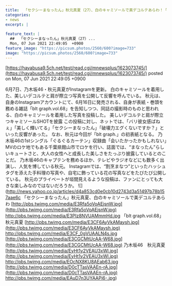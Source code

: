 ```yaml
---
title:  「セクシーまなったん」秋元真夏（27）、白のキャミソールで美デコルテあらわ！「彼女感ぱねぇ」「破壊力エグ」絶賛の声  
categories:
- news
excerpt: |
  
feature_text: |
  ##  「セクシーまなったん」秋元真夏（27）...
  Mon, 07 Jun 2021 22:49:05  +0900
feature_image: "https://picsum.photos/2560/600?image=733"
image: "https://picsum.photos/2560/600?image=733"
---
```


[https://hayabusa9.5ch.net/test/read.cgi/mnewsplus/1623073745/](https://hayabusa9.5ch.net/test/read.cgi/mnewsplus/1623073745/)
posted on Mon, 07 Jun 2021 22:49:05  +0900

<!--more-->

6月7日、乃木坂46・秋元真夏がInstagramを更新。 白のキャミソールを着用した、美しいデコルテと肩が際立つ写真を公開して反響を呼んでいる。 秋元は、自身のInstagramアカウントにて、6月16日に発売される、自身が表紙・巻頭を務める雑誌「blt graph.vol.68」を告知しつつ、同誌の撮影時のものと思われる、白のキャミソールを着用した写真を投稿した。 美しいデコルテと肩が際立つキャミソールSHOTを披露 この投稿に対し、ネットでは、「バリ彼女感ぱねぇ」「美しく輝いてる」「セクシーまなったん」「破壊力エグくないですか？」といった反響があった。 なお、秋元は今回が「blt graph.」の初表紙となる。 乃木坂46の1stシングル「ぐるぐるカーテン」収録曲「会いたかったかもしれない」MVのロケ地でもある千葉県館山市でロケを行い、誌面では、“まなったん”らしいキュートさと、大人の女性へと成長した美しさをたっぷり披露しているとのことだ。 乃木坂46のキャプテンを務めるほか、テレビやラジオなどにも数多く出演し、人気を博している秋元。 Instagramでは、“割烹まなつ”といったハッシュタグを添えた手料理の写真や、自宅に飾っている花の写真などをたびたび公開している。 秋元のプライベートが垣間見えるような投稿は、ファンにとっても大きな楽しみなのではないだろうか。 ![](http://news.yahoo.co.jp/articles/d4a853cd0e0cb10d2743d3a51497b78b157aae6c 「セクシーまなったん」秋元真夏、白のキャミソールで美デコルテあらわ [http://pbs.twimg.com/media/E3Rfa5oVoAEjsnW.jpg](http://pbs.twimg.com/media/E3Rfa5oVoAEjsnW.jpg) http://pbs.twimg.com/media/E3PIz8NVUAMmmHd.jpg 「blt graph.vol.68」　秋元真夏 [http://pbs.twimg.com/media/E3CF6AyVkAMaysh.jpg](http://pbs.twimg.com/media/E3CF6AyVkAMaysh.jpg) http://pbs.twimg.com/media/E3CF_0gVUAALN4s.jpg [http://pbs.twimg.com/media/E3CGCMtUcAA-W68.jpg](http://pbs.twimg.com/media/E3CGCMtUcAA-W68.jpg) 乃木坂46　秋元真夏 [http://pbs.twimg.com/media/EyHt1y2VEAU3xWl.jpg](http://pbs.twimg.com/media/EyHt1y2VEAU3xWl.jpg) http://pbs.twimg.com/media/EOcNX8KU8AEab63.jpg [http://pbs.twimg.com/media/D0cTTasVAAEn-rA.jpg](http://pbs.twimg.com/media/D0cTTasVAAEn-rA.jpg) http://pbs.twimg.com/media/EAuD7n3UYAAPi6-.jpg)
